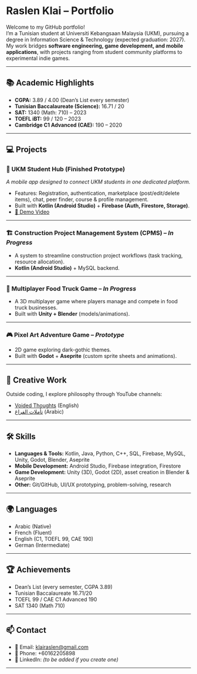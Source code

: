 # Raslen Klai – Portfolio

Welcome to my GitHub portfolio!  
I’m a Tunisian student at Universiti Kebangsaan Malaysia (UKM), pursuing a degree in Information Science & Technology (expected graduation: 2027).  
My work bridges **software engineering, game development, and mobile applications**, with projects ranging from student community platforms to experimental indie games.

---

## 📚 Academic Highlights
- **CGPA:** 3.89 / 4.00 (Dean’s List every semester)  
- **Tunisian Baccalaureate (Science):** 16.71 / 20  
- **SAT:** 1340 (Math: 710) – 2023  
- **TOEFL iBT:** 99 / 120 – 2023  
- **Cambridge C1 Advanced (CAE):** 190 – 2020  

---

## 💻 Projects

### 🌟 UKM Student Hub (Finished Prototype)
*A mobile app designed to connect UKM students in one dedicated platform.*
- Features: Registration, authentication, marketplace (post/edit/delete items), chat, peer finder, course & profile management.  
- Built with **Kotlin (Android Studio)** + **Firebase (Auth, Firestore, Storage)**.  
- [🎥 Demo Video](https://youtu.be/rKbOmRUdYAo)  

---

### 🏗️ Construction Project Management System (CPMS) – *In Progress*
- A system to streamline construction project workflows (task tracking, resource allocation).  
- **Kotlin (Android Studio)** + MySQL backend.  

---

### 🚚 Multiplayer Food Truck Game – *In Progress*
- A 3D multiplayer game where players manage and compete in food truck businesses.  
- Built with **Unity + Blender** (models/animations).  

---

### 🎮 Pixel Art Adventure Game – *Prototype*
- 2D game exploring dark-gothic themes.  
- Built with **Godot** + **Aseprite** (custom sprite sheets and animations).  

---

## 🎥 Creative Work
Outside coding, I explore philosophy through YouTube channels:  
- [Voided Thoughts](https://www.youtube.com/@voidedthoughts) (English)  
- [تأملات الفراغ](https://www.youtube.com/@%D8%AA%D8%A3%D9%85%D9%84%D8%A7%D8%AA_%D8%A7%D9%84%D9%81%D8%B1%D8%A7%D8%BA) (Arabic)  

---

## 🛠️ Skills
- **Languages & Tools:** Kotlin, Java, Python, C++, SQL, Firebase, MySQL, Unity, Godot, Blender, Aseprite  
- **Mobile Development:** Android Studio, Firebase integration, Firestore  
- **Game Development:** Unity (3D), Godot (2D), asset creation in Blender & Aseprite  
- **Other:** Git/GitHub, UI/UX prototyping, problem-solving, research  

---

## 🌍 Languages
- Arabic (Native)  
- French (Fluent)  
- English (C1, TOEFL 99, CAE 190)  
- German (Intermediate)  

---

## 🏆 Achievements
- Dean’s List (every semester, CGPA 3.89)  
- Tunisian Baccalaureate 16.71/20  
- TOEFL 99 / CAE C1 Advanced 190  
- SAT 1340 (Math 710)  

---

## 📫 Contact
- 📧 Email: klairaslen@gmail.com  
- 📱 Phone: +60162205898  
- 💼 LinkedIn: *(to be added if you create one)*  

---
